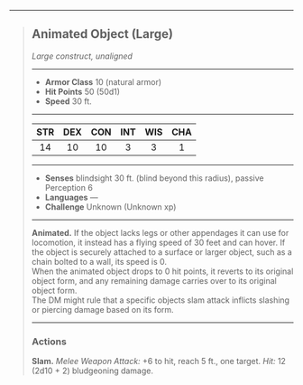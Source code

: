 ***
> ## Animated Object (Large)
> *Large construct, unaligned*
> 
> ***
> 
> - **Armor Class** 10 (natural armor)
> - **Hit Points** 50 (50d1)
> - **Speed** 30 ft.
> 
> ***
> 
> |STR|DEX|CON|INT|WIS|CHA|
> |:---:|:---:|:---:|:---:|:---:|:---:|
> |14|10|10|3|3|1|
> 
> ***
> 
> - **Senses** blindsight 30 ft. (blind beyond this radius), passive Perception 6
> - **Languages** —
> - **Challenge** Unknown (Unknown xp)
> 
> ***
> 
> **Animated.** If the object lacks legs or other appendages it can use for locomotion, it instead has a flying speed of 30 feet and can hover. If the object is securely attached to a surface or larger object, such as a chain bolted to a wall, its speed is 0.  
> When the animated object drops to 0 hit points, it reverts to its original object form, and any remaining damage carries over to its original object form.  
> The DM might rule that a specific objects slam attack inflicts slashing or piercing damage based on its form.
> 
> ***
> 
> ### Actions
> **Slam.** *Melee Weapon Attack:* +6 to hit, reach 5 ft., one target. *Hit:* 12 (2d10 + 2) bludgeoning damage.